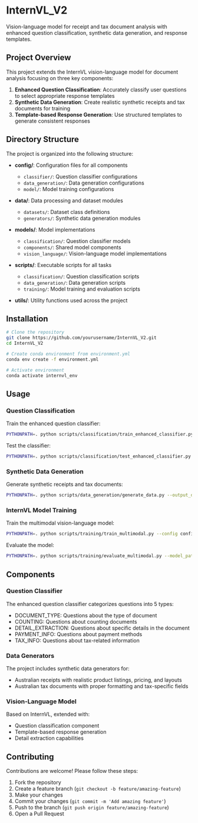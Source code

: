 # InternVL_V2 

Vision-language model for receipt and tax document analysis with enhanced question classification, synthetic data generation, and response templates.

## Project Overview

This project extends the InternVL vision-language model for document analysis focusing on three key components:

1. **Enhanced Question Classification**: Accurately classify user questions to select appropriate response templates
2. **Synthetic Data Generation**: Create realistic synthetic receipts and tax documents for training
3. **Template-based Response Generation**: Use structured templates to generate consistent responses

## Directory Structure

The project is organized into the following structure:

- **config/**: Configuration files for all components
  - `classifier/`: Question classifier configurations
  - `data_generation/`: Data generation configurations
  - `model/`: Model training configurations

- **data/**: Data processing and dataset modules
  - `datasets/`: Dataset class definitions
  - `generators/`: Synthetic data generation modules

- **models/**: Model implementations
  - `classification/`: Question classifier models
  - `components/`: Shared model components
  - `vision_language/`: Vision-language model implementations

- **scripts/**: Executable scripts for all tasks
  - `classification/`: Question classification scripts
  - `data_generation/`: Data generation scripts
  - `training/`: Model training and evaluation scripts

- **utils/**: Utility functions used across the project

## Installation

```bash
# Clone the repository
git clone https://github.com/yourusername/InternVL_V2.git
cd InternVL_V2

# Create conda environment from environment.yml
conda env create -f environment.yml

# Activate environment
conda activate internvl_env
```

## Usage

### Question Classification

Train the enhanced question classifier:

```bash
PYTHONPATH=. python scripts/classification/train_enhanced_classifier.py --num-epochs 15
```

Test the classifier:

```bash
PYTHONPATH=. python scripts/classification/test_enhanced_classifier.py
```

### Synthetic Data Generation

Generate synthetic receipts and tax documents:

```bash
PYTHONPATH=. python scripts/data_generation/generate_data.py --output_dir datasets/synthetic_receipts
```

### InternVL Model Training

Train the multimodal vision-language model:

```bash
PYTHONPATH=. python scripts/training/train_multimodal.py --config config/model/multimodal_config.yaml
```

Evaluate the model:

```bash
PYTHONPATH=. python scripts/training/evaluate_multimodal.py --model_path models/multimodal/best_model.pt
```

## Components

### Question Classifier

The enhanced question classifier categorizes questions into 5 types:
- DOCUMENT_TYPE: Questions about the type of document
- COUNTING: Questions about counting documents
- DETAIL_EXTRACTION: Questions about specific details in the document
- PAYMENT_INFO: Questions about payment methods
- TAX_INFO: Questions about tax-related information

### Data Generators

The project includes synthetic data generators for:
- Australian receipts with realistic product listings, pricing, and layouts
- Australian tax documents with proper formatting and tax-specific fields

### Vision-Language Model

Based on InternVL, extended with:
- Question classification component
- Template-based response generation
- Detail extraction capabilities

## Contributing

Contributions are welcome! Please follow these steps:

1. Fork the repository
2. Create a feature branch (`git checkout -b feature/amazing-feature`)
3. Make your changes
4. Commit your changes (`git commit -m 'Add amazing feature'`)
5. Push to the branch (`git push origin feature/amazing-feature`)
6. Open a Pull Request